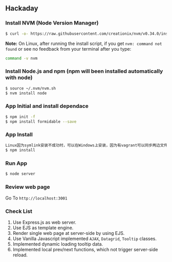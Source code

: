 ## Hackaday

### Install NVM (Node Version Manager)
```bash
$ curl -o- https://raw.githubusercontent.com/creationix/nvm/v0.34.0/install.sh | bash
```
**Note:** On Linux, after running the install script, if you get `nvm: command not found` or see no feedback from your terminal after you type:
```bash
command -v nvm
```
### Install Node.js and npm (npm will been installed automatically with node)
```bash
$ source ~/.nvm/nvm.sh
$ nvm install node
```
### App Initial and install dependace
```bash
$ npm init -f
$ npm install formidable --save
```
### App Install
```bash
Linux因为symlink安装不成功时，可以在Windows上安装，因为有vagrant可以同步两边文件，所以在哪边安装差别不大。
$ npm install
```
### Run App
```bash
$ node server
```
### Review web page
Go To `http://localhost:3001`

### Check List
1. Use Express.js as web server.
2. Use EJS as template engine.
3. Render single web page at server-side by using EJS.
4. Use Vanilla Javascript implemented `AJAX`, `Datagrid`, `Tooltip` classes.
5. Implemented dynamic loading tooltip data.
6. Implemented local prev/next functions, which not trigger server-side reload.
